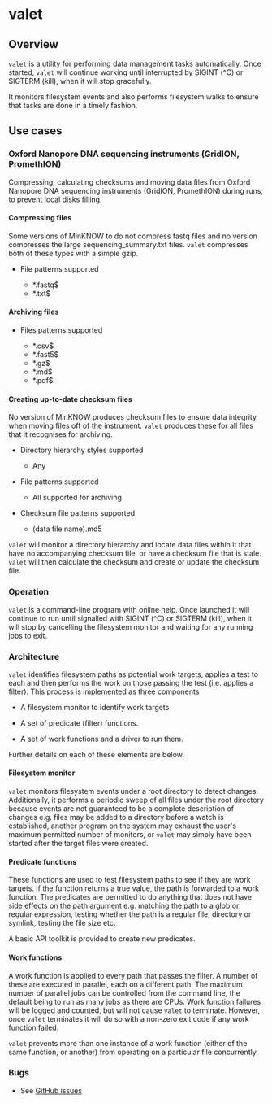 # valet

## Overview

`valet` is a utility for performing data management tasks automatically. Once
started, `valet` will continue working until interrupted by SIGINT (^C) or
SIGTERM (kill), when it will stop gracefully.

It monitors filesystem events and also performs filesystem walks to ensure that
tasks are done in a timely fashion.

## Use cases


### Oxford Nanopore DNA sequencing instruments (GridION, PromethION)

Compressing, calculating checksums and moving data files from Oxford Nanopore
DNA sequencing instruments (GridION, PromethION) during runs, to prevent local
disks filling.

#### Compressing files

Some versions of MinKNOW to do not compress fastq files and no version
compresses the large sequencing_summary.txt files. `valet` compresses both of
these types with a simple gzip.

- File patterns supported

  - *.fastq$
  - *.txt$

#### Archiving files

- Files patterns supported

  - *.csv$
  - *.fast5$
  - *.gz$
  - *.md$
  - *.pdf$

#### Creating up-to-date checksum files

No version of MinKNOW produces checksum files to ensure data integrity when
moving files off of the instrument. `valet` produces these for all files that
it recognises for archiving.

  - Directory hierarchy styles supported
    
    - Any

  - File patterns supported
  
    - All supported for archiving
  
  - Checksum file patterns supported
  
    - (data file name).md5

`valet` will monitor a directory hierarchy and locate data files within it that
have no accompanying checksum file, or have a checksum file that is stale.
`valet` will then calculate the checksum and create or update the checksum file.

### Operation

`valet` is a command-line program with online help. Once launched it will
continue to run until signalled with SIGINT (^C) or SIGTERM (kill), when it
will stop by cancelling the filesystem monitor and waiting for any running jobs
to exit.

### Architecture

`valet` identifies filesystem paths as potential work targets, applies a test
to each and then performs the work on those passing the test (i.e. applies a
filter). This process is implemented as three components

- A filesystem monitor to identify work targets

- A set of predicate (filter) functions.

- A set of work functions and a driver to run them.

Further details on each of these elements are below.

#### Filesystem monitor

`valet` monitors filesystem events under a root directory to detect changes.
Additionally, it performs a periodic sweep of all files under the root directory
because events are not guaranteed to be a complete description of changes e.g.
files may be added to a directory before a watch is established, another program
 on the system may exhaust the user's maximum permitted number of monitors, or
 `valet` may simply have been started after the target files were created.

#### Predicate functions

These functions are used to test filesystem paths to see if they are work
targets. If the function returns a true value, the path is forwarded to a work
function. The predicates are permitted to do anything that does not have side
effects on the path argument e.g. matching the path to a glob or regular
expression, testing whether the path is a regular file, directory or symlink,
testing the file size etc.

A basic API toolkit is provided to create new predicates.

#### Work functions

A work function is applied to every path that passes the filter. A number of
these are executed in parallel, each on a different path. The maximum number of
parallel jobs can be controlled from the command line, the default being to run
as many jobs as there are CPUs. Work function failures will be logged and
counted, but will not cause `valet` to terminate. However, once `valet`
terminates it will do so with a non-zero exit code if any work function failed.

`valet` prevents more than one instance of a work function (either of the same
function, or another) from operating on a particular file concurrently.

### Bugs

- See [GitHub issues](https://github.com/kjsanger/valet/issues?q=is%3Aissue+is%3Aopen+label%3Abug)
